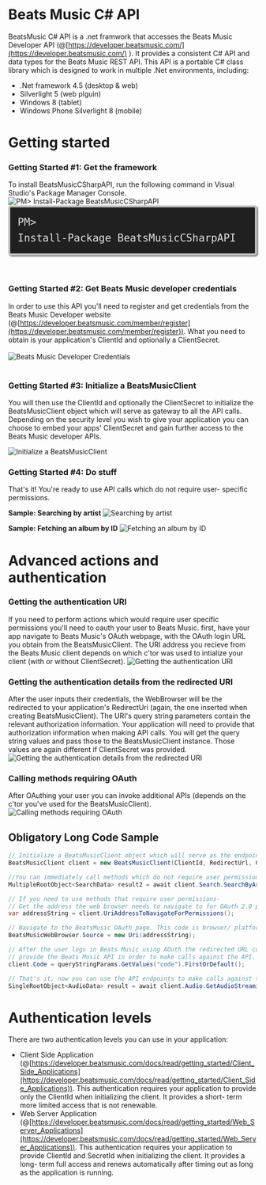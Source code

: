 Beats Music C# API
================

BeatsMusic C# API is a .net framwork that accesses the Beats Music Developer API (@[https://developer.beatsmusic.com/](https://developer.beatsmusic.com/)
). It provides a consistent C# API and data types for the Beats Music REST API. This API is a portable C# class library which is designed to work in multiple .Net environments, including: 
* .Net framework 4.5 (desktop & web) 
* Silverlight 5 (web plguin) 
* Windows 8 (tablet) 
* Windows Phone Silverlight 8 (mobile)

# Getting started
### Getting Started #1: Get the framework
To install BeatsMusicCSharpAPI, run the following command in Visual Studio's Package Manager Console.
![PM> Install-Package BeatsMusicCSharpAPI](http://i.imgur.com/L8LDmFk.png)
<code style="-moz-border-radius:5px;-webkit-border-radius:5px;background-color:#202020;border:4px solid silver;border-radius:5px;box-shadow:2px 2px 3px #6e6e6e;color:#e2e2e2;display:block;font:1.5em 'andale mono','lucida console',monospace;line-height:1.5em;overflow:auto;padding:15px">PM&gt; Install-Package BeatsMusicCSharpAPI</code>
<br/>
<br/>

### Getting Started #2: Get Beats Music developer credentials
In order to use this API you'll need to register and get credentials from the Beats Music Developer website (@[https://developer.beatsmusic.com/member/register](https://developer.beatsmusic.com/member/register)). What you need to obtain is your application's ClientId and optionally a ClientSecret.
<br/><br/>
![Beats Music Developer Credentials](http://i.imgur.com/HvRscvX.png)
<br/>
<br/>


### Getting Started #3: Initialize a BeatsMusicClient
You will then use the ClientId and optionally the ClientSecret to initialize the BeatsMusicClient object which will serve as gateway to all the API calls. Depending on the security level you wish to give your application you can choose to embed your apps' ClientSecret and gain further access to the Beats Music developer APIs.

![Initialize a BeatsMusicClient](http://i.imgur.com/LL6pqfB.png)

### Getting Started #4: Do stuff
That's it! You're ready to use API calls which do not require user- specific permissions.

**Sample: Searching by artist**
![Searching by artist](http://i.imgur.com/t4MwrMb.png)

**Sample: Fetching an album by ID** 
![Fetching an album by ID](http://i.imgur.com/9cxICVJ.png)


# Advanced actions and authentication
### Getting the authentication URI
If you need to perform actions which would require user specific permissions you'll need to oauth your user to Beats Music. first, have your app navigate to Beats Music's OAuth webpage, with the OAuth login URL you obtain from the BeatsMusicClient. 
The URI address you recieve from the Beats Music client depends on which c'tor was used to intialize your client (with or without ClientSecret).
![Getting the authentication URI](http://i.imgur.com/oOJrh7M.png)

### Getting the authentication details from the redirected URI
After the user inputs their credentials, the WebBrowser will be the redirected to your application's RedirectUri (again, the one inserted when creating BeatsMusicClient). The URI's query string parameters contain the relevant authorization information. Your application will need to provide that authorization information when making API calls. You will get the query string values and pass those to the BeatsMusicClient instance. Those values are again different if ClientSecret was provided.
![Getting the authentication details from the redirected URI](http://i.imgur.com/63xWRO9.png)
 
### Calling methods requiring OAuth
After OAuthing your user you can invoke additional APIs (depends on the c'tor you've used for the BeatsMusicClient).
![Calling methods requiring OAuth](http://i.imgur.com/0r2NKl8.png)

Obligatory Long Code Sample
-------

```csharp
// Initialize a BeatsMusicClient object which will serve as the endpoint for accessing Beats Music API.
BeatsMusicClient client = new BeatsMusicClient(ClientId, RedirectUrl, ClientSecret);

//You can immediately call methods which do not require user permissions.
MultipleRootObject<SearchData> result2 = await client.Search.SearchByArtist("Connie");

// If you need to use methods that require user permissions-
// Get the address the web browser needs to navigate to for OAuth 2.0 protocol authentication. 
var addressString = client.UriAddressToNavigateForPermissions();

// Navigate to the BeatsMusic OAuth page. This code is browser/ platform- specific.
BeatsMusicWebBrowser.Source = new Uri(addressString);

// After the user logs in Beats Music using AOuth the redirected URL contains the authorization code you need to 
// provide the Beats Music API in order to make calls against the API.
client.Code = queryStringParams.GetValues("code").FirstOrDefault();

// That's it, now you can use the API endpoints to make calls against the server.
SingleRootObject<AudioData> result = await client.Audio.GetAudioStreamingInfo("tr61032803", Bitrate.Highest, true);
```


# Authentication levels
There are two authentication levels you can use in your application: 
* Client Side Application (@[https://developer.beatsmusic.com/docs/read/getting_started/Client_Side_Applications](https://developer.beatsmusic.com/docs/read/getting_started/Client_Side_Applications)). This authentication requires your application to provide only the ClientId when initializing the client. It provides a short- term more limited access that is not renewable.
* Web Server Application (@[https://developer.beatsmusic.com/docs/read/getting_started/Web_Server_Applications](https://developer.beatsmusic.com/docs/read/getting_started/Web_Server_Applications)). This authentication requires your application to provide ClientId and SecretId when initializing the client. It provides a long- term full access and renews automatically after timing out as long as the application is running.




